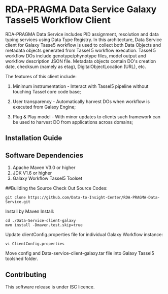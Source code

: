 # RDA-PRAGMA Data Service Galaxy Tassel5 Workflow Client

RDA-PRAGMA Data Service includes PID assignment, resolution and data typing services using Data Type Registry. 
In this architecture, Data Service client for Galaxy Tasse5 workflow is used to collect both Data Objects and metadata objects generated from Tassel 5 workflow execution. Tassel 5 workflow DOs include genotype/phynotype files, model output and workflow description JSON file. Metadata objects contain DO's creation date, checksum (namely as etag), DigitalObjectLocation (URL), etc.

The features of this client include:

1. Minimum instrumentation - Interact with Tassel5 pipeline without touching Tassel core code base;

2. User transparency - Automatically harvest DOs when workflow is executed from Galaxy Engine;

3. Plug & Play model - With minor updates to clients such framework can be used to harvest DO from applications across domains;

## Installation Guide

## Software Dependencies

1. Apache Maven V3.0 or higher
2. JDK V1.6 or higher 
3. Galaxy Workflow Tassel5 Toolset

##Building the Source
Check Out Source Codes:
```
git clone https://github.com/Data-to-Insight-Center/RDA-PRAGMA-Data-Service.git
```
Install by Maven Install:
```
cd ./Data-Service-client-galaxy
mvn install -Dmaven.test.skip=true
```
Update clientConfig.properties file for individual Galaxy Workflow instance:
```
vi ClientConfig.properties
```
Move config and Data-service-client-galaxy.tar file into Galaxy Tassel5 toolshed folder.

## Contributing
This software release is under ISC licence.







